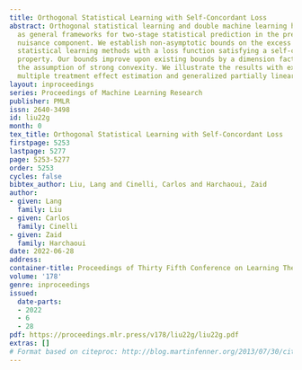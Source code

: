 ```yaml
---
title: Orthogonal Statistical Learning with Self-Concordant Loss
abstract: Orthogonal statistical learning and double machine learning have emerged
  as general frameworks for two-stage statistical prediction in the presence of a
  nuisance component. We establish non-asymptotic bounds on the excess risk of orthogonal
  statistical learning methods with a loss function satisfying a self-concordance
  property. Our bounds improve upon existing bounds by a dimension factor while lifting
  the assumption of strong convexity. We illustrate the results with examples from
  multiple treatment effect estimation and generalized partially linear modeling.
layout: inproceedings
series: Proceedings of Machine Learning Research
publisher: PMLR
issn: 2640-3498
id: liu22g
month: 0
tex_title: Orthogonal Statistical Learning with Self-Concordant Loss
firstpage: 5253
lastpage: 5277
page: 5253-5277
order: 5253
cycles: false
bibtex_author: Liu, Lang and Cinelli, Carlos and Harchaoui, Zaid
author:
- given: Lang
  family: Liu
- given: Carlos
  family: Cinelli
- given: Zaid
  family: Harchaoui
date: 2022-06-28
address:
container-title: Proceedings of Thirty Fifth Conference on Learning Theory
volume: '178'
genre: inproceedings
issued:
  date-parts:
  - 2022
  - 6
  - 28
pdf: https://proceedings.mlr.press/v178/liu22g/liu22g.pdf
extras: []
# Format based on citeproc: http://blog.martinfenner.org/2013/07/30/citeproc-yaml-for-bibliographies/
---
```

